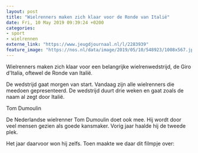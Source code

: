 ```yaml
---
layout: post
title: "Wielrenners maken zich klaar voor de Ronde van Italië"
date: Fri, 10 May 2019 09:39:24 +0200
categories: 
- sport 
- wielrennen 
externe_link: "https://www.jeugdjournaal.nl/l/2283939"
feature_image: "https://nos.nl/data/image/2019/05/10/548923/1008x567.jpg"
---
```


<p>Wielrenners maken zich klaar voor een belangrijke wielrenwedstrijd, de Giro d'Italia, oftewel de Ronde van Italië.</p>
<p>De wedstrijd gaat morgen van start. Vandaag zijn alle wielrenners die meedoen gepresenteerd. De wedstrijd duurt drie weken en gaat zoals de naam al zegt door Italië.</p>
<p>Tom Dumoulin</p>
<p>De Nederlandse wielrenner Tom Dumoulin doet ook mee. Hij wordt door veel mensen gezien als goede kansmaker. Vorig jaar haalde hij de tweede plek.</p>
<p>Het jaar daarvoor won hij zelfs. Toen maakte we daar dit filmpje over:</p>
